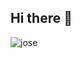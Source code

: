 ## Hi there 👋

<!--
**jlutrera/jlutrera** is a ✨ _special_ ✨ repository because its `README.md` (this file) appears on your GitHub profile.

Here are some ideas to get you started:

- 🔭 I’m currently working on ...
- 🌱 I’m currently learning ...
- 👯 I’m looking to collaborate on ...
- 🤔 I’m looking for help with ...
- 💬 Ask me about ...
- 📫 How to reach me: ...
- 😄 Pronouns: ...
- ⚡ Fun fact: ...
-->
![jose](https://github.com/user-attachments/assets/77c8f9b3-edf0-4c59-8fbb-a0c3c241b747)

